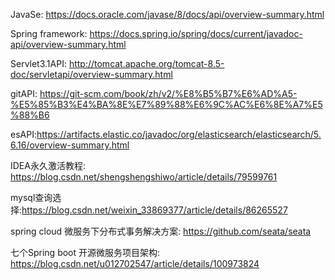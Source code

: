 JavaSe: <https://docs.oracle.com/javase/8/docs/api/overview-summary.html>

Spring framework: <https://docs.spring.io/spring/docs/current/javadoc-api/overview-summary.html>

Servlet3.1API: <http://tomcat.apache.org/tomcat-8.5-doc/servletapi/overview-summary.html>

gitAPI: <https://git-scm.com/book/zh/v2/%E8%B5%B7%E6%AD%A5-%E5%85%B3%E4%BA%8E%E7%89%88%E6%9C%AC%E6%8E%A7%E5%88%B6>

esAPI:<https://artifacts.elastic.co/javadoc/org/elasticsearch/elasticsearch/5.6.16/overview-summary.html>

IDEA永久激活教程: <https://blog.csdn.net/shengshengshiwo/article/details/79599761>

mysql查询选择:https://blog.csdn.net/weixin_33869377/article/details/86265527

spring cloud 微服务下分布式事务解决方案: https://github.com/seata/seata

七个Spring boot 开源微服务项目架构: https://blog.csdn.net/u012702547/article/details/100973824
